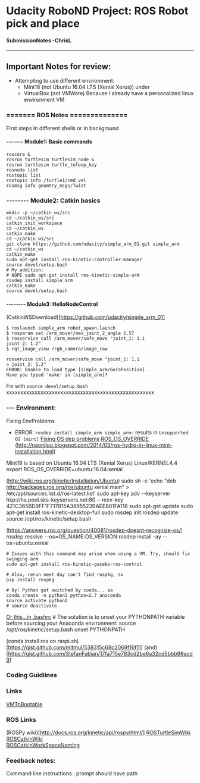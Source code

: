 # Udacity RoboND Project: ROS Robot pick and place
#### SubmissionNotes -ChrisL

****
## Important Notes for review:
* Attempting to use different environment:
    * Mint18 (not Ubuntu 16.04 LTS (Xenial Xerus)) under
    * VirtualBox (not VMWare)
Because I already have a personalized linux environment VM

### ======= ROS Notes ==============
First steps
In different shells or in background
#### ------- Module1: Basic commands
    roscore &
    rosrun turtlesim turtlesim_node &
    rosrun turtlesim turtle_teleop_key
    rosnode list
    rostopic list
    rostopic info /turtle1/cmd_vel
    rosmsg info geomtry_msgs/Twist

### -------- Module2: Catkin basics
    mkdir -p ~/catkin_ws/src
    cd ~/catkin_ws/src
    catkin_init_workspace
    cd ~/catkin_ws
    catkin_make
    cd ~/catkin_ws/src
    git clone https://github.com/udacity/simple_arm_01.git simple_arm
    cd ~/catkin_ws
    catkin_make
    sudo apt-get install ros-kinetic-controller-manager
    source devel/setup.bash
    # My addition:
    # NOPE sudo apt-get install ros-kinetic-simple-arm
    rosdep install simple_arm
    catkin_make
    source devel/setup.bash


#### -------- Module3: HelloNodeControl
(CatkinWSDownload)[https://github.com/udacity/simple_arm_01]

    $ roslaunch simple_arm robot_spawn.launch
    $ rosparam set /arm_mover/max_joint_2_angle 1.57
    $ rosservice call /arm_mover/safe_move "joint_1: 1.1
    joint_2: 1.2"
    $ rqt_image_view /rgb_camera/image_raw

    rosservice call /arm_mover/safe_move "joint_1: 1.1
    > joint_2: 1.2"
    ERROR: Unable to load type [simple_arm/GoToPosition].
    Have you typed 'make' in [simple_arm]?

Fix with `source devel/setup.bash`
xxxxxxxxxxxxxxxxxxxxxxxxxxxxxxxxxxxxxxxxxxxxxxxxxxxx
### --- Environment:
Fixing EnvProblems
* ERROR: `rosdep install simple_arm simple_arm:` results in `Unsupported OS [mint]`
[Fixing OS dep problems](https://answers.ros.org/question/118151/install-ros-on-linux-mint-16/)
[ROS_OS_OVERRIDE](http://wiki.ros.org/ROS/EnvironmentVariables#ROS_OS_OVERRIDE)
(http://naoniloo.blogspot.com/2014/03/ros-hydro-in-linux-mint-installation.html)

Mint18 is based on Ubuntu 16.04 LTS (Xenial Xerus) Linux/KERNEL4.4
export ROS_OS_OVERRIDE=ubuntu:16.04:xenial

(http://wiki.ros.org/kinetic/Installation/Ubuntu)
    sudo sh -c 'echo "deb http://packages.ros.org/ros/ubuntu xenial main" > /etc/apt/sources.list.d/ros-latest.list'
    sudo apt-key adv --keyserver hkp://ha.pool.sks-keyservers.net:80 --recv-key 421C365BD9FF1F717815A3895523BAEEB01FA116
    sudo apt-get update
    sudo apt-get install ros-kinetic-desktop-full
    sudo rosdep init
    rosdep update
    source /opt/ros/kinetic/setup.bash

(https://answers.ros.org/question/40081/rosdep-doesnt-recognize-os/)
    rosdep resolve <key-name> --os=OS_NAME:OS_VERSION
    rosdep install -ay --os=ubuntu:xenial

    # Issues with this command may arise when using a VM. Try, should fix swinging arm
    sudo apt-get install ros-kinetic-gazebo-ros-control

    # Also, rerun next day can't find rospkg, so
    pip install rospkg

    # Oy! Python got switched by conda... so
    conda create -n python2 python=2.7 anaconda
    source activate python2
    # source deactivate
[Or this...in .bashrc](https://github.com/udacity/RoboND-Python-StarterKit/blob/master/doc/linux_ros_anaconda_warning.md)
    # The solution is to unset your PYTHONPATH variable before sourcing your Anaconda environment:
    source /opt/ros/kinetic/setup.bash
    unset PYTHONPATH

(conda install ros on raspi.sh)[https://gist.github.com/mitmul/538315c68c2069f16f11]
(and)[https://gist.github.com/StefanFabian/17fa715e783cd2be6a32cd5bbb98acd9]

### Coding Guidlines

### Links
[VMToBootable](https://github.com/srini-x/RoboND-Kinematics-Project/blob/master/robond_vm_on_a_bootable_usb/port_vm_2_bootable_usb_V2.md)<br />
### ROS Links
(ROSPy wiki)[http://docs.ros.org/kinetic/api/rospy/html/]
[ROSTurtleSimWiki](http://wiki.ros.org/turtlesim)<br />
[ROSCatkinWiki](http://wiki.ros.org/catkin/conceptual_overview)<br />
[ROSCatkinWorkSpaceNaming](http://www.ros.org/reps/rep-0128.html)<br />

### Feedback notes:
Command line instructions : prompt should have path
